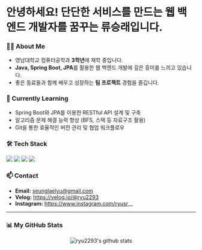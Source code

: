 # 안녕하세요! 단단한 서비스를 만드는 웹 백엔드 개발자를 꿈꾸는 류승래입니다.

### 👨‍💻 About Me
- 영남대학교 컴퓨터공학과 **3학년**에 재학 중입니다.
- **Java, Spring Boot, JPA**를 활용한 웹 백엔드 개발에 깊은 흥미를 느끼고 있습니다.
- 좋은 동료들과 함께 배우고 성장하는 **팀 프로젝트** 경험을 즐깁니다.

### 🌱 Currently Learning
- Spring Boot와 JPA를 이용한 RESTful API 설계 및 구축
- 알고리즘 문제 해결 능력 향상 (BFS, 스택 등 자료구조 활용)
- Git을 통한 효율적인 버전 관리 및 협업 워크플로우

### 🛠️ Tech Stack
<p>
  <img src="https://img.shields.io/badge/Java-007396?style=for-the-badge&logo=java&logoColor=white">
  <img src="https://img.shields.io/badge/Spring-6DB33F?style=for-the-badge&logo=spring&logoColor=white">
  <img src="https://img.shields.io/badge/Git-F05032?style=for-the-badge&logo=git&logoColor=white">
  <img src="https://img.shields.io/badge/GitHub-181717?style=for-the-badge&logo=github&logoColor=white">
</p>

### 📫 Contact
- **Email:** seunglaelyu@gmail.com
- **Velog:** https://velog.io/@ryu2293
- **Instagram:** https://www.instagram.com/ryusr__

<hr>

### 📊 My GitHub Stats
<p align="center">
  <img src="https://github-readme-stats.vercel.app/api?username=ryu2293&show_icons=true&theme=radical" alt="ryu2293's github stats"/>
</p>
